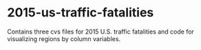 # 2015-us-traffic-fatalities
Contains three cvs files for 2015 U.S. traffic fatalities and code for visualizing regions by column variables. 
